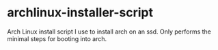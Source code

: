 # archlinux-installer-script
Arch Linux install script I use to install arch on an ssd. Only performs the minimal steps for booting into arch.
